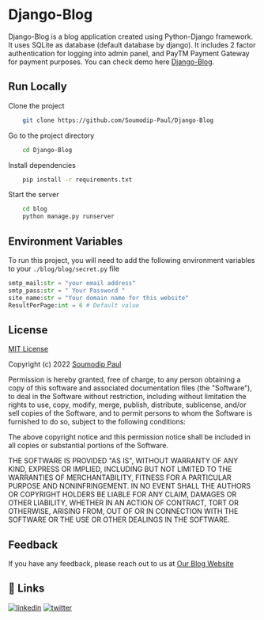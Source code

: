 # Django-Blog 

Django-Blog is a blog application created using Python-Django framework.
It uses SQLite as database (default database by django).
It includes 2 factor authentication for logging into admin panel,
and PayTM Payment Gateway for payment purposes.
You can check demo here [Django-Blog](https://google.com).


## Run Locally

Clone the project

```bash
    git clone https://github.com/Soumodip-Paul/Django-Blog
```

Go to the project directory

```bash
    cd Django-Blog
```

Install dependencies

```bash
    pip install -r requirements.txt
```

Start the server

```bash
    cd blog
    python manage.py runserver
```


## Environment Variables

To run this project, you will need to add the following environment variables to your `./blog/blog/secret.py` file

```python
smtp_mail:str = "your email address"
smtp_pass:str = " Your Password "
site_name:str = "Your domain name for this website"
ResultPerPage:int = 6 # Default value
```


## License

[MIT License](https://choosealicense.com/licenses/mit/)

Copyright (c) 2022 [Soumodip Paul](https://github.com/Soumodip-Paul)

Permission is hereby granted, free of charge, to any person obtaining a copy
of this software and associated documentation files (the "Software"), to deal
in the Software without restriction, including without limitation the rights
to use, copy, modify, merge, publish, distribute, sublicense, and/or sell
copies of the Software, and to permit persons to whom the Software is
furnished to do so, subject to the following conditions:

The above copyright notice and this permission notice shall be included in all
copies or substantial portions of the Software.

THE SOFTWARE IS PROVIDED "AS IS", WITHOUT WARRANTY OF ANY KIND, EXPRESS OR
IMPLIED, INCLUDING BUT NOT LIMITED TO THE WARRANTIES OF MERCHANTABILITY,
FITNESS FOR A PARTICULAR PURPOSE AND NONINFRINGEMENT. IN NO EVENT SHALL THE
AUTHORS OR COPYRIGHT HOLDERS BE LIABLE FOR ANY CLAIM, DAMAGES OR OTHER
LIABILITY, WHETHER IN AN ACTION OF CONTRACT, TORT OR OTHERWISE, ARISING FROM,
OUT OF OR IN CONNECTION WITH THE SOFTWARE OR THE USE OR OTHER DEALINGS IN THE
SOFTWARE.


## Feedback

If you have any feedback, please reach out to us at 
[Our Blog Website](https://spaul10032002.blogspot.com/p/contact-us.html)


## 🔗 Links
<!-- [![portfolio](https://img.shields.io/badge/my_portfolio-000?style=for-the-badge&logo=ko-fi&logoColor=white)](https://katherinempeterson.com/) -->
[![linkedin](https://img.shields.io/badge/linkedin-0A66C2?style=for-the-badge&logo=linkedin&logoColor=white)](https://linkedin.com/in/soumodip-paul-10032002)
[![twitter](https://img.shields.io/badge/twitter-1DA1F2?style=for-the-badge&logo=twitter&logoColor=white)](https://twitter.com/soumodippaul6)

